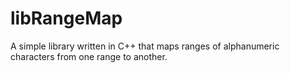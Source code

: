 # libRangeMap
A simple library  written in C++ that maps ranges of alphanumeric characters from one range to another.
